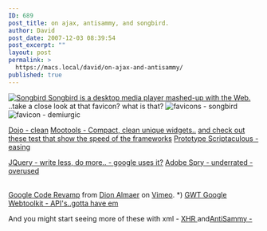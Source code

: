 ```yaml
---
ID: 689
post_title: on ajax, antisammy, and songbird.
author: David
post_date: 2007-12-03 08:39:54
post_excerpt: ""
layout: post
permalink: >
  https://macs.local/david/on-ajax-and-antisammy/
published: true
---
```

<a href="http://www.songbirdnest.com/"><img src="http://www.davidwindham.org/images/79_stew-bird.png" alt="Songbird">
Songbird is a desktop media player mashed-up with the Web.</a>
..take a close look at that favicon? what is that?
<img src="http://www.davidwindham.org/images/fav_compare.png" alt="favicons - songbird" /><img src="http://www.davidwindham.org/images/fav_compare1.png" alt="favicon - demiurgic" />

<a href="http://sitepen.com/pressReleases.php?item=20071105">Dojo - clean</a>
<a href="http://mootools.net/">Mootools - Compact, clean unique widgets..</a>
       <a href="http://mootools.net/slickspeed/">and check out these test that show the speed of the frameworks</a>
<a href="http://www.prototypejs.org/">Prototype </a><a href="http://script.aculo.us/">Scriptaculous - easing</a>

<a href="http://jquery.com/"> JQuery - write less, do more.. - google uses it?</a>
<a href="http://labs.adobe.com/technologies/spry/">Adobe Spry - underrated - overused</a>

<object type="application/x-shockwave-flash" width="400" height="271" data="http://www.vimeo.com/moogaloop.swf?clip_id=373383&amp;server=www.vimeo.com&amp;fullscreen=1&amp;show_title=1&amp;show_byline=1&amp;show_portrait=0&amp;color=">	<param name="quality" value="best" />	<param name="allowfullscreen" value="true" />	<param name="scale" value="showAll" />	<param name="movie" value="http://www.vimeo.com/moogaloop.swf?clip_id=373383&amp;server=www.vimeo.com&amp;fullscreen=1&amp;show_title=1&amp;show_byline=1&amp;show_portrait=0&amp;color=" /></object><br /><a href="http://www.vimeo.com/373383/l:embed_373383">Google Code Revamp</a> from <a href="http://www.vimeo.com/user275301/l:embed_373383">Dion Almaer</a> on <a href="http://vimeo.com/l:embed_373383">Vimeo</a>.
*) <a href="http://code.google.com/webtoolkit/">GWT Google Webtoolkit - API's..gotta have em</a>

And you might start seeing more of these with xml - <a href="http://www.w3.org/TR/access-control/">XHR </a>and<a href="http://planet-websecurity.org/Introducing+AntiSamy/">AntiSammy - </a>